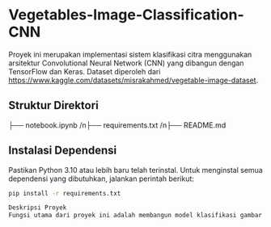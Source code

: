 # Vegetables-Image-Classification-CNN

Proyek ini merupakan implementasi sistem klasifikasi citra menggunakan arsitektur Convolutional Neural Network (CNN) yang dibangun dengan TensorFlow dan Keras.
Dataset diperoleh dari https://www.kaggle.com/datasets/misrakahmed/vegetable-image-dataset. 

## Struktur Direktori
├── notebook.ipynb
/n├── requirements.txt 
/n├── README.md

## Instalasi Dependensi

Pastikan Python 3.10 atau lebih baru telah terinstal. Untuk menginstal semua dependensi yang dibutuhkan, jalankan perintah berikut:

```bash
pip install -r requirements.txt

Deskripsi Proyek
Fungsi utama dari proyek ini adalah membangun model klasifikasi gambar menggunakan TensorFlow.
